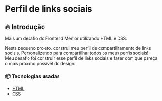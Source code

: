 # Perfil de links sociais

## 🔥 Introdução
Mais um desafio do Frontend Mentor utilizando HTML e CSS. 

Neste pequeno projeto, construi meu perfil de compartilhamento de links sociais. Personalizando para compartilhar todos os meus perfis sociais!
Meu desafio foi construir esse perfil de links sociais e fazer com que pareça o mais próximo possível do design.
  
### 📦 Tecnologias usadas
* [HTML](https://developer.mozilla.org/pt-BR/docs/Web/HTML)
* [CSS](https://developer.mozilla.org/pt-BR/docs/Web/CSS)
